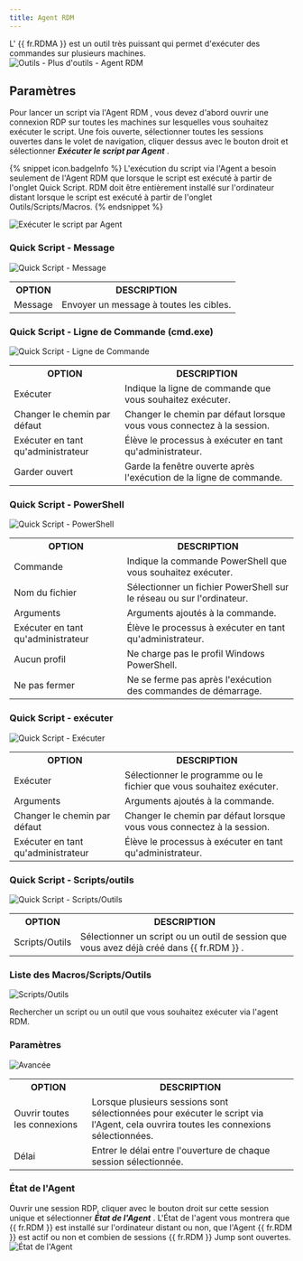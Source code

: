 ```yaml
---
title: Agent RDM
---
```

L' {{ fr.RDMA }} est un outil très puissant qui permet d'exécuter des commandes sur plusieurs machines.  
![Outils - Plus d'outils - Agent RDM](/img/fr/rdm/windows/clip11234.png) 

## Paramètres 

Pour lancer un script via l'Agent RDM , vous devez d'abord ouvrir une connexion RDP sur toutes les machines sur lesquelles vous souhaitez exécuter le script. Une fois ouverte, sélectionner toutes les sessions ouvertes dans le volet de navigation, cliquer dessus avec le bouton droit et sélectionner ***Exécuter le script par Agent*** .  

{% snippet icon.badgeInfo %} 
L'exécution du script via l'Agent a besoin seulement de l'Agent RDM que lorsque le script est exécuté à partir de l'onglet Quick Script. RDM doit être entièrement installé sur l'ordinateur distant lorsque le script est exécuté à partir de l'onglet Outils/Scripts/Macros. 
{% endsnippet %}
 
![Exécuter le script par Agent](/img/fr/rdm/windows/clip11244.png) 

### Quick Script - Message 

![Quick Script - Message](/img/fr/rdm/windows/ExecuteScriptMessage.png) 

<table>
	<tr>
		<th>
OPTION 
		</th>
		<th>
DESCRIPTION 
		</th>
	</tr>
		<td>
Message 
		</td>
		<td>
Envoyer un message à toutes les cibles. 
		</td>
	</tr>
</table>

### Quick Script - Ligne de Commande (cmd.exe) 

![Quick Script - Ligne de Commande](/img/fr/rdm/windows/clip10407.png) 

<table>
	<tr>
		<th>
OPTION 
		</th>
		<th>
DESCRIPTION 
		</th>
	</tr>
		<td>
Exécuter 
		</td>
		<td>
Indique la ligne de commande que vous souhaitez exécuter. 
		</td>
	</tr>
		<td>
Changer le chemin par défaut 
		</td>
		<td>
Changer le chemin par défaut lorsque vous vous connectez à la session. 
		</td>
	</tr>
		<td>
Exécuter en tant qu'administrateur 
		</td>
		<td>
Élève le processus à exécuter en tant qu'administrateur. 
		</td>
	</tr>
		<td>
Garder ouvert 
		</td>
		<td>
Garde la fenêtre ouverte après l'exécution de la ligne de commande. 
		</td>
	</tr>
</table>

### Quick Script - PowerShell 

![Quick Script - PowerShell](/img/fr/rdm/windows/clip10408.png) 

<table>
	<tr>
		<th>
OPTION 
		</th>
		<th>
DESCRIPTION 
		</th>
	</tr>
		<td>
Commande 
		</td>
		<td>
Indique la commande PowerShell que vous souhaitez exécuter. 
		</td>
	</tr>
		<td>
Nom du fichier 
		</td>
		<td>
Sélectionner un fichier PowerShell sur le réseau ou sur l'ordinateur. 
		</td>
	</tr>
		<td>
Arguments 
		</td>
		<td>
Arguments ajoutés à la commande. 
		</td>
	</tr>
		<td>
Exécuter en tant qu'administrateur 
		</td>
		<td>
Élève le processus à exécuter en tant qu'administrateur. 
		</td>
	</tr>
		<td>
Aucun profil 
		</td>
		<td>
Ne charge pas le profil Windows PowerShell. 
		</td>
	</tr>
		<td>
Ne pas fermer 
		</td>
		<td>
Ne se ferme pas après l'exécution des commandes de démarrage. 
		</td>
	</tr>
</table>

### Quick Script - exécuter 

![Quick Script - Exécuter](/img/fr/rdm/windows/clip10409.png) 

<table>
	<tr>
		<th>
OPTION 
		</th>
		<th>
DESCRIPTION 
		</th>
	</tr>
		<td>
Exécuter 
		</td>
		<td>
Sélectionner le programme ou le fichier que vous souhaitez exécuter. 
		</td>
	</tr>
		<td>
Arguments 
		</td>
		<td>
Arguments ajoutés à la commande. 
		</td>
	</tr>
		<td>
Changer le chemin par défaut 
		</td>
		<td>
Changer le chemin par défaut lorsque vous vous connectez à la session. 
		</td>
	</tr>
		<td>
Exécuter en tant qu'administrateur 
		</td>
		<td>
Élève le processus à exécuter en tant qu'administrateur. 
		</td>
	</tr>
</table>

### Quick Script - Scripts/outils 

![Quick Script - Scripts/Outils](/img/fr/rdm/windows/clip10410.png) 

<table>
	<tr>
		<th>
OPTION 
		</th>
		<th>
DESCRIPTION 
		</th>
	</tr>
		<td>
Scripts/Outils 
		</td>
		<td>
Sélectionner un script ou un outil de session que vous avez déjà créé dans {{ fr.RDM }} . 
		</td>
	</tr>
</table>

### Liste des Macros/Scripts/Outils 

![Scripts/Outils](/img/fr/rdm/windows/clip10411.png) 

Rechercher un script ou un outil que vous souhaitez exécuter via l'agent RDM. 

### Paramètres 

![Avancée](/img/fr/rdm/windows/clip10412.png) 

<table>
	<tr>
		<th>
OPTION 
		</th>
		<th>
DESCRIPTION 
		</th>
	</tr>
		<td>
Ouvrir toutes les connexions 
		</td>
		<td>
Lorsque plusieurs sessions sont sélectionnées pour exécuter le script via l'Agent, cela ouvrira toutes les connexions sélectionnées. 
		</td>
	</tr>
		<td>
Délai 
		</td>
		<td>
Entrer le délai entre l'ouverture de chaque session sélectionnée. 
		</td>
	</tr>
</table>

### État de l'Agent 

Ouvrir une session RDP, cliquer avec le bouton droit sur cette session unique et sélectionner ***État de l'Agent*** . L'État de l'agent vous montrera que {{ fr.RDM }} est installé sur l'ordinateur distant ou non, que l'Agent {{ fr.RDM }} est actif ou non et combien de sessions {{ fr.RDM }} Jump sont ouvertes.  
![État de l'Agent](/img/fr/rdm/windows/clip10413.png) 

